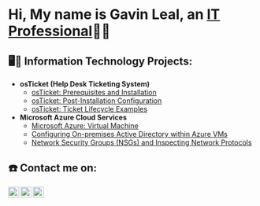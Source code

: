 <h1>Hi, My name is Gavin Leal, an <a href="https://www.linkedin.com/in/gavin-leal-5b99672a6/">IT Professional</a>🧑‍💻</h1>

<h2>🖥️🔧 Information Technology Projects:</h2>

- <b>osTicket (Help Desk Ticketing System)</b>
  - [osTicket: Prerequisites and Installation](https://github.com/GGeeto/osticket-prereqs)
  - [osTicket: Post-Installation Configuration](https://github.com/joshmadakorcc/post-install-config)
  - [osTicket: Ticket Lifecycle Examples](https://github.com/joshmadakorcc/ticket-lifecycle)
- <b>Microsoft Azure Cloud Services</b>
  - [Microsoft Azure: Virtual Machine](https://github.com/GGeeto/Microsoft-Azure-Creating-a-Virtual-Machine/blob/main/README.md)
  - [Configuring On-premises Active Directory within Azure VMs](https://github.com/joshmadakorcc/configure-ad)
  - [Network Security Groups (NSGs) and Inspecting Network Protocols](https://github.com/joshmadakorcc/azure-network-protocols)

<h2>☎️ Contact me on:</h2>

[<img align="left" alt="Josh | Twitter" width="22px" src="https://cdn.jsdelivr.net/npm/simple-icons@v3/icons/twitter.svg" />][twitter]
[<img align="left" alt="Josh | LinkedIn" width="22px" src="https://cdn.jsdelivr.net/npm/simple-icons@v3/icons/linkedin.svg" />][linkedin]
[<img align="left" alt="Josh | Instagram" width="22px" src="https://cdn.jsdelivr.net/npm/simple-icons@v3/icons/instagram.svg" />][instagram]

[twitter]: https://twitter.com/GGeet0
[instagram]: https://www.instagram.com/9avino
[linkedin]: https://www.linkedin.com/in/gavin-leal-5b99672a6/
